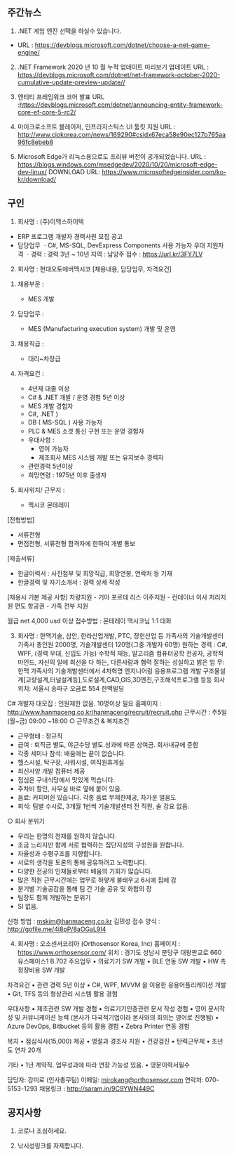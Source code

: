 ## 주간뉴스
1) .NET 게임 엔진 선택을 하실수 있습니다. 
 - URL : https://devblogs.microsoft.com/dotnet/choose-a-net-game-engine/
 
2) .NET Framework 2020 년 10 월 누적 업데이트 미리보기 업데이트
URL : https://devblogs.microsoft.com/dotnet/net-framework-october-2020-cumulative-update-preview-update//

3) 엔티티 프레임워크 코어 발표
URL :https://devblogs.microsoft.com/dotnet/announcing-entity-framework-core-ef-core-5-rc2/

4) 마이크로소프트 블레이저, 인프라지스틱스 UI 툴킷 지원
URL : http://www.ciokorea.com/news/169290#csidx67eca58e90ec127b765aa96fc8ebeb8 

5) Microsoft Edge가 리눅스용으로도 프리뷰 버전이 공개되었습니다. 
URL : https://blogs.windows.com/msedgedev/2020/10/20/microsoft-edge-dev-linux/
DOWNLOAD URL: https://www.microsoftedgeinsider.com/ko-kr/download/


## 구인

1) 회사명 :  (주)이맥스하이텍

- ERP 프로그램 개발자 경력사원 모집 공고
- 담당업무
ㆍC#, MS-SQL, DevExpress Components 사용 가능자 우대
지원자격
ㆍ경력 : 경력 3년 ~ 10년
지역 : 남양주
접수 : https://url.kr/3FY7LV

2) 회사명 : 현대오토에버멕시코
[채용내용, 담당업무, 자격요건]
1. 채용부문 :
     - MES 개발

2. 담당업무 :
     - MES (Manufacturing execution system) 개발 및 운영 

3. 채용직급 :
     - 대리~차장급

4. 자격요건 :
     - 4년제 대졸 이상  
     - C# & .NET 개발 / 운영 경험 5년 이상
     - MES 개발 경험자
     - C#, .NET )
     - DB ( MS-SQL ) 사용 가능자
     - PLC & MES 소겟 통신 구현 또는 운영 경험자 
     - 우대사항 :
        * 영어 가능자 
        * 제조회사 MES 시스템 개발 또는 유지보수 경력자 
     - 관련경력 5년이상
     - 희망연령 : 1975년 이후 출생자
  
5. 회사위치/ 근무지 :
     - 멕시코 몬테레이

[전형방법]
- 서류전형
- 면접전형, 서류전형 합격자에 한하여 개별 통보

[제출서류]
- 한글이력서 : 사진첨부 및 희망직급, 희망연봉, 연락처 등 기재
- 한글경력 및 자기소개서 : 경력 상세 작성
 

[채용시 기본 제공 사항]
차량지원 - 기아 포르테 리스
이주지원 - 컨테이너 이사 처리지원
편도 항공권 - 가족 전부 지원

월급 net 4,000 usd 이상
접수방법 : 몬테레이 맥시코님 1:1 대화

3) 회사명 : 한맥기술, 삼안, 한라산업개발, PTC, 장헌산업 등 가족사의 기술개발센터
   가족사 총인원 2000명, 기술개발센터 120명(그중 개발자 60명)
원하는 경력 : C#, WPF, (경력 우대, 신입도 가능)
        수학적 재능, 알고리즘
             컴퓨터공학 전공자,
             공학적 마인드,
        자신의 일에 최선을 다 하는, 
        다른사람과 협력 잘하는
        성실하고 밝은 
업 무:   한맥 가족사의 기술개발센터에서 4차혁명
        엔지니어링 응용프로그램 개발
        구조물설계[교량설계,터널설계등],도로설계,CAD,GIS,3D엔진,구조해석프로그램 등등 
회사위치: 서울시 송파구 오금로 554 한맥빌딩

C# 개발자 대모집 : 인원제한 없음. 10명이상 필요
홈페이지 : http://www.hanmaceng.co.kr/hanmaceng/recruit/recruit.php
근무시간 : 주5일(월~금) 09:00 ~18:00
○ 근무조건 & 복지조건
- 근무형태 : 정규직
- 급여 : 퇴직금 별도, 야근수당 별도.성과에 따른 상여금. 회사내규에 준함
- 각종 세미나 참석: 배움에는 끝이 없습니다.
- 헬스시설, 탁구장, 샤워시설, 여직원휴게실
- 최신사양 개발 컴퓨터 제공
- 점심은 구내식당에서 맛있게 먹습니다.
- 주차비 할인, 사무실 바로 옆에 붙어 있음.
- 음료: 커피머쉰 있습니다. 각종 음료 무제한제공, 차가운 얼음도
- 회식: 팀별 수시로, 3개월 1번씩 기술개발센터 전 직원, 술 강요 없음.

○ 회사 분위기
- 우리는 한명의 천재를 원하지 않습니다. 
- 조금 느리지만 함께 서로 협력하는 집단지성의 구성원을 원합니다.
- 자율성과 수평구조를 지향합니다.
- 서로의 생각을 토론의 통해 공유하려고 노력합니다.
- 다양한 전공의 인재들로부터 배움의 기회가 많습니다.
- 많은 직원 근무시간에는 업무로 하얗게 불태우고 6시에 집에 감 
- 분기별 기술공감을 통해 팀 간 기술 공유 및 화합의 장
- 팀장도 함께 개발하는 분위기
- SI 없음.

신청 방법 : mskim@hanmaceng.co.kr 김민성
접수 양식 : http://gofile.me/4i8pP/8aOGaL9I4

4) 회사명 : 오소센서코리아 (Orthosensor Korea, Inc)
홈페이지 : https://www.orthosensor.com/
위치 : 경기도 성남시 분당구 대왕판교로 660 유스페이스1 B.702
주요업무
• 의료기기 SW 개발
• BLE 연동 SW 개발
• HW 측정장비용 SW 개발

자격요건
• 관련 경력 5년 이상
• C#, WPF, MVVM 을 이용한 응용어플리케이션 개발
• Git, TFS 등의 형상관리 시스템 활용 경험

우대사항
• 제조관련 SW 개발 경험
• 의료기기인증관련 문서 작성 경험
• 영어 문서작성 및 커뮤니케이션 능력 (본사가 다국적기업이라 본사와의 회의는 영어로 진행됨)
• Azure DevOps, Bitbucket 등의 활용 경험
• Zebra Printer 연동 경험

복지 
• 점심식사(15,000) 제공
• 명절과 경조사 지원
• 건강검진
• 탄력근무제
• 초년도 연차 20개 

기타
• 1년 계약직. 업무성과에 따라 연장 가능성 있음.
• 영문이력서필수

담당자: 강미로 (인사총무팀)
이메일: mirokang@orthosensor.com
연락처: 070-5153-1293
채용링크 : http://saram.in/9C9YWN449C
## 공지사항

1) 코로나 조심하세요.

2) 낚시성링크를 자제합니다.
